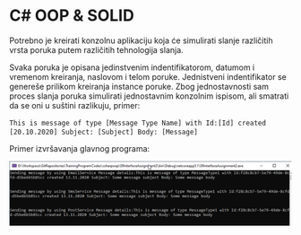 # C# OOP & SOLID

Potrebno je kreirati konzolnu aplikaciju koja će simulirati slanje različitih vrsta poruka putem različitih tehnologija slanja.

Svaka poruka je opisana jedinstvenim indentifikatorom, datumom i vremenom kreiranja, naslovom i telom poruke. Jednistveni indentifikator se genereše prilikom kreiranja instance poruke. Zbog jednostavnosti sam proces slanja poruka simulirati jednostavnim konzolnim ispisom, ali smatrati da se oni u suštini razlikuju, primer:

```
This is message of type [Message Type Name] with Id:[Id] created [20.10.2020] Subject: [Subject] Body: [Message] 
```

Primer izvršavanja glavnog programa:

![Slika izlaza](Picture2.png)